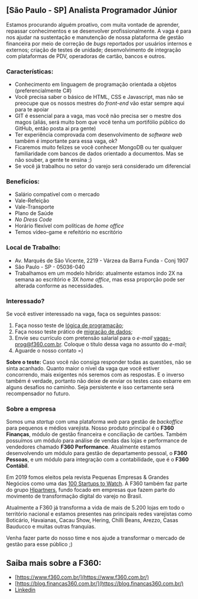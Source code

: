 ## [São Paulo - SP] Analista Programador Júnior

Estamos procurando alguém proativo, com muita vontade de aprender, repassar conhecimentos e se desenvolver profissionalmente. A vaga é para nos ajudar na sustentação e manutenção de nossa plataforma de gestão financeira por meio de correção de _bugs_ reportados por usuários internos e externos; criação de testes de unidade; desenvolvimento de integração com plataformas de PDV, operadoras de cartão, bancos e outros.

### Características:
- Conhecimento em linguagem de programação orientada a objetos (preferencialmente C#)
- Você precisa saber o básico de HTML, CSS e Javascript, mas não se preocupe que os nossos mestres do _front-end_ vão estar sempre aqui para te apoiar
- GIT é essencial para a vaga, mas você não precisa ser o mestre dos magos (aliás, será muito bom que você tenha um portifólio público do GitHub, então posta ai pra gente)
- Ter experiência comprovada com desenvolvimento de _software web_ também é importante para essa vaga, ok?
- Ficaremos muito felizes se você conhecer MongoDB ou ter qualquer familiaridade com bancos de dados orientado a documentos. Mas se não souber, a gente te ensina ;)
- Se você já trabalhou no setor do varejo será considerado um diferencial

### Benefícios:
 - Salário compatível com o mercado
 - Vale-Refeição
 - Vale-Transporte
 - Plano de Saúde
 - _No Dress Code_
 - Horário flexível com políticas de _home office_
 - Temos vídeo-game e refeitório no escritório

### Local de Trabalho:
- Av. Marquês de São Vicente, 2219 - Várzea da Barra Funda - Conj 1907
- São Paulo - SP - 05036-040
- Trabalhamos em um modelo híbrido: atualmente estamos indo 2X na semana ao escritório e 3X _home office_, mas essa proporção pode ser alterada conforme as necessidades.

### Interessado?
Se você estiver interessado na vaga, faça os seguintes passos:

1. Faça nosso teste de [lógica de programação](https://forms.gle/5zDM8X3PWiwU7kwj7);
2. Faça nosso teste prático de [migração de dados](https://forms.gle/XSfpXFndK5By4X7VA);
3. Envie seu currículo com pretensão salarial para o _e-mail_ [vagas-prog@f360.com.br](mailto:vagas-prog@f360.com.br). Coloque o título dessa vaga no assunto do _e-mail_;
4. Aguarde o nosso contato =)

**Sobre o teste:**
Caso você não consiga responder todas as questões, não se sinta acanhado. Quanto maior o nível da vaga que você estiver concorrendo, mais exigentes nós seremos com as respostas. E o inverso também é verdade, portanto não deixe de enviar os testes caso esbarre em alguns desafios no caminho. Seja persistente e isso certamente será recompensador no futuro.

### Sobre a empresa
Somos uma _startup_ com uma plataforma _web_ para gestão de _backoffice_ para pequenos e médios varejista. Nosso produto principal é o **F360 Finanças**, módulo de gestão financeira e conciliação de cartões. Também possuímos um módulo para análise de vendas das lojas e performance de vendedores chamado **F360 Performance**. Atualmente estamos desenvolvendo um módulo para gestão de departamento pessoal, o **F360 Pessoas**, e um módulo para integração com a contabilidade, que é o **F360 Contábil**.

Em 2019 fomos eleitos pela revista Pequenas Empresas & Grandes Negócios como uma das [100 Startups to Watch](https://revistapegn.globo.com/Startups/noticia/2019/05/100-startups-brasileiras-para-voce-ficar-de-olho.html). A F360 também faz parte do grupo [Hipartners](https://www.hipartners.com.br/), fundo focado em empresas que fazem parte do movimento de transformação digital do varejo no Brasil.

Atualmente a F360 já transforma a vida de mais de 5.200 lojas em todo o território nacional e estamos presentes nas principais redes varejistas como Boticário, Havaianas, Cacau Show, Hering, Chilli Beans, Arezzo, Casas Bauducco e muitas outras franquias. 

Venha fazer parte do nosso time e nos ajude a transformar o mercado de gestão para esse público ;)

## Saiba mais sobre a F360:
- [https://www.f360.com.br/](https://www.f360.com.br/)
- [https://blog.financas360.com.br/](https://blog.financas360.com.br/)
- [Linkedin](https://www.linkedin.com/company/f-360)
